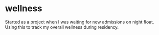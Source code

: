 # wellness
Started as a project when I was waiting for new admissions on night float. Using this to track my overall wellness during residency.
